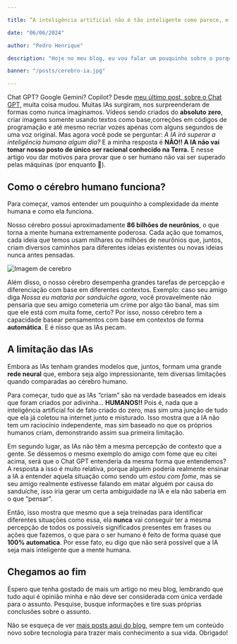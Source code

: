 ```yaml
---

title: “A inteligência artificial não é tão inteligente como parece, e o cérebro humano pode provar"

date: "06/06/2024"

author: "Pedro Henrique"

description: "Hoje no meu blog, eu vou falar um pouquinho sobre o porquê eu vejo que a inteligência artificial não é (e nem será) tão inteligente como um humano. Lembrando que tudo aqui é baseado na minha opinião, então leve isso como verdade absoluta para sua vida, mas sim use para raciocinar sobre o assunto."

banner: "/posts/cerebro-ia.jpg"

---
```


Chat GPT? Google Gemini? Copilot? Desde [meu último post, sobre o Chat GPT,](https://pedrobraga.vercel.app/blog/posts/chatgpt-the-most-powerful-chatbot) muita coisa mudou. Muitas IAs surgiram, nos surpreenderam de formas como nunca imaginamos. Vídeos sendo criados do **absoluto zero**, criar imagens somente usando textos como base,correções em códigos de programação e até mesmo recriar vozes apenas com alguns segundos de uma voz original. Mas agora você pode se perguntar: *A IA irá superar a inteligência humana algum dia?* E a minha resposta é **NÃO!! A IA não vai tomar nosso posto de único ser racional conhecido na Terra.** E nesse artigo vou dar motivos para provar que o ser humano não vai ser superado pelas máquinas (por enquanto 👀).

## Como o cérebro humano funciona?

Para começar, vamos entender um pouquinho a complexidade da mente humana e como ela funciona.

Nosso cérebro possui aproximadamente **86 bilhões de neurônios**, o que torna a mente humana extremamente poderosa. Cada ação que tomamos, cada ideia que temos usam milhares ou milhões de neurônios que, juntos, criam diversos caminhos para diferentes ideias existentes ou novas ideias nunca antes pensadas.

![Imagem de cerebro](/posts/cerebro-ia-2.png)

Além disso, o nosso cérebro desempenha grandes tarefas de percepção e diferenciação com base em diferentes contextos. Exemplo: caso seu amigo diga *Nossa eu mataria por sanduíche agora*, você provavelmente não pensaria que seu amigo cometeria um crime por algo tão banal, mas sim que ele está com muita fome, certo? Por isso, nosso cérebro tem a capacidade basear pensamentos com base em contextos de forma **automática**. E é nisso que as IAs pecam.

## A limitação das IAs

Embora as IAs tenham grandes modelos que, juntos, formam uma grande **rede neural** que, embora seja algo impressionante, tem diversas limitações quando comparadas ao cérebro humano.

Para começar, tudo que as IAs “criam” são na verdade baseados em ideais que foram criados por adivinha… **HUMANOS!!** Pois é, nada que a inteligência artificial foi de fato criado do zero, mas sim uma junção de tudo que ela já coletou na internet junto e misturado. Isso mostra que a IA não tem um raciocínio independente, mas sim baseado no que os próprios humanos criam, demonstrando assim sua primeira limitação.

Em segundo lugar, as IAs não têm a mesma percepção de contexto que a gente. Se déssemos o mesmo exemplo do amigo com fome que eu citei acima, será que o Chat GPT entenderia da mesma forma que entendemos? A resposta a isso é muito relativa, porque alguém poderia realmente ensinar a IA a entender aquela situação como sendo um *estou com fome*, mas se seu amigo realmente estivesse falando em matar alguém por causa do sanduíche, isso iria gerar um certa ambiguidade na IA e ela não saberia em o que “pensar”. 

Então, isso mostra que mesmo que a seja treinadas para identificar diferentes situações como essa, ela **nunca** vai conseguir ter a mesma percepção de todos os possíveis significados presentes em frases ou ações que fazemos, o que para o ser humano é feito de forma quase que **100% automatica**. Por esse fato, eu digo que não será possível que a IA seja mais inteligente que a mente humana.

## Chegamos ao fim

Espero que tenha gostado de mais um artigo no meu blog, lembrando que tudo aqui é opinião minha e não deve ser considerada com única verdade para o assunto. Pesquise, busque informações e tire suas próprias conclusões sobre o assunto.

Não se esqueça de ver [mais posts aqui do blog](https://pedrobraga.vercel.app/blog/posts), sempre tem um conteúdo novo sobre tecnologia para trazer mais conhecimento a sua vida. Obrigado!

